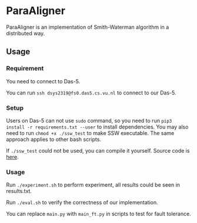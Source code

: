 # ParaAligner

ParaAligner is an implementation of Smith-Waterman algorithm in a distributed way.

## Usage

### Requirement

You need to connect to Das-5.

You can run `ssh dsys2319@fs0.das5.cs.vu.nl` to connect to our Das-5.

### Setup

Users on Das-5 can not use `sudo` command, so you need to run `pip3 install -r requirements.txt --user` to install dependencies. You may also
need to run `chmod +x ./ssw_test` to make SSW executable. The same approach applies to other bash scripts.

If `./ssw_test` could not be used, you can compile it yourself. Source code is [here](https://github.com/mengyao/Complete-Striped-Smith-Waterman-Library).

### Usage

Run `./experiment.sh` to perform experiment, all results could be seen in results.txt.

Run `./eval.sh` to verify the correctness of our implementation.

You can replace `main.py` with `main_ft.py` in scripts to test for fault tolerance.

